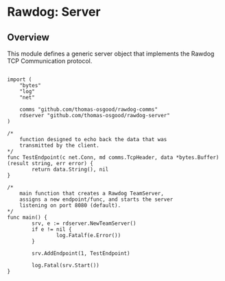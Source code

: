 # Rawdog: Server

## Overview

This module defines a generic server object that implements the Rawdog TCP Communication protocol.

```golang

import (
    "bytes"
    "log"
    "net"

    comms "github.com/thomas-osgood/rawdog-comms"
    rdserver "github.com/thomas-osgood/rawdog-server"
)

/*
    function designed to echo back the data that was
    transmitted by the client.
*/
func TestEndpoint(c net.Conn, md comms.TcpHeader, data *bytes.Buffer) (result string, err error) {
        return data.String(), nil
}

/*
    main function that creates a Rawdog TeamServer,
    assigns a new endpoint/func, and starts the server
    listening on port 8080 (default).
*/
func main() {
        srv, e := rdserver.NewTeamServer()
        if e != nil {
                log.Fatalf(e.Error())
        }

        srv.AddEndpoint(1, TestEndpoint)

        log.Fatal(srv.Start())
}
```
